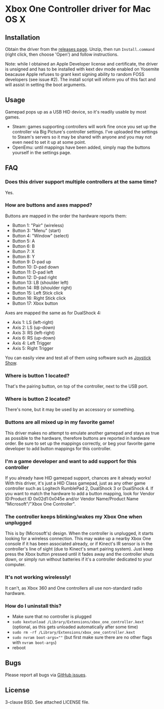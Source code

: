 # Xbox One Controller driver for Mac OS X

## Installation

Obtain the driver from the [releases page](https://github.com/lloeki/xbox_one_controller/releases). Unzip, then run `Install.command` (right click, then choose 'Open') and follow instructions.

Note: while I obtained an Apple Developer license and certificate, the driver is unsigned and has to be installed with kext dev mode enabled on Yosemite beacause Apple refuses to grant kext signing ability to random FOSS developers (see issue #2). The install script will inform you of this fact and will assist in setting the boot arguments.

## Usage

Gamepad pops up as a USB HID device, so it's readily usable by most games.

- Steam: games supporting controllers will work fine once you set up the controller via Big Picture's controller settings. I've uploaded the settings to Steam's servers so it may be shared with anyone and you may not even need to set it up at some point.
- OpenEmu: until mappings have been added, simply map the buttons yourself in the settings page.

## FAQ

### Does this driver support multiple controllers at the same time?

Yes.

### How are buttons and axes mapped?

Buttons are mapped in the order the hardware reports them:

- Button 1: "Pair" (wireless)
- Button 3: "Menu" (start)
- Button 4: "Window" (select)
- Button 5: A
- Button 6: B
- Button 7: X
- Button 8: Y
- Button 9: D-pad up
- Button 10: D-pad down
- Button 11: D-pad left
- Button 12: D-pad right
- Button 13: LB (shoulder left)
- Button 14: RB (shoulder right)
- Button 15: Left Stick click
- Button 16: Right Stick click
- Button 17: Xbox button

Axes are mapped the same as for DualShock 4:

- Axis 1: LS (left-right)
- Axis 2: LS (up-down)
- Axis 3: RS (left-right)
- Axis 6: RS (up-down)
- Axis 4: Left Trigger
- Axis 5: Right Trigger

You can easily view and test all of them using software such as [Joystick Show](https://itunes.apple.com/fr/app/joystick-show/id515886877).

### Where is button 1 located?

That's the pairing button, on top of the controller, next to the USB port.

### Where is button 2 located?

There's none, but it may be used by an accessory or something.

### Buttons are all mixed up in my favorite game!

This driver makes no attempt to emulate another gamepad and stays as true as possible to the hardware, therefore buttons are reported in hardware order. Be sure to set up the mappings correctly, or beg your favorite game developer to add button mappings for this controller.

### I'm a game developer and want to add support for this controller

If you already have HID gamepad support, chances are it already works! With this driver, it's just a HID Class gamepad, just as any other game controller such as Logitech RumblePad 2, DualShock 3 or DualShock 4. If you want to match the hardware to add a button mapping, look for Vendor ID:Product ID 0x02d1:0x045e and/or Vendor Name/Product Name "Microsoft"/"Xbox One Controller".

### The controller keeps blinking/wakes my Xbox One when unplugged

This is by (Microsoft's) design. When the controller is unplugged, it starts looking for a wireless connection. This may wake up a nearby Xbox One console if it has been associated already, or if Kinect's IR sensor is in the controller's line of sight (due to Kinect's smart pairing system). Just keep press the Xbox button pressed until it fades away and the controller shuts down, or simply run without batteries if it's a controller dedicated to your computer.

### It's not working wirelessly!

It can't, as Xbox 360 and One controllers all use non-standard radio hardware.

### How do I uninstall this?

- Make sure that no controller is plugged
- `sudo kextunload /Library/Extensions/xbox_one_controller.kext` (optional, as this gets unloaded automatically after some time)
- `sudo rm -rf /Library/Extensions/xbox_one_controller.kext`
- `sudo nvram boot-args=""` (but first make sure there are no other flags with `nvram boot-args`)
- reboot

## Bugs

Please report all bugs via [GitHub issues](https://github.com/lloeki/xbox_one_controller/issues).

## License

3-clause BSD. See attached LICENSE file.

